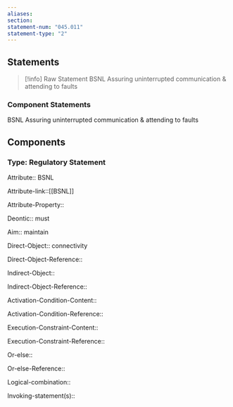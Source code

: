 ```yaml
---
aliases: 
section: 
statement-num: "045.011"
statement-type: "2"
---
```

## Statements 
> [!info] Raw Statement
> BSNL Assuring uninterrupted communication & attending to faults 
> 

### Component Statements
BSNL Assuring uninterrupted communication & attending to faults 
## Components
### Type: Regulatory Statement
Attribute:: BSNL

Attribute-link::[[BSNL]]

Attribute-Property::


Deontic:: must


Aim:: maintain


Direct-Object:: connectivity

Direct-Object-Reference:: 


Indirect-Object::

Indirect-Object-Reference:: 


Activation-Condition-Content::

Activation-Condition-Reference:: 


Execution-Constraint-Content::

Execution-Constraint-Reference:: 


Or-else::

Or-else-Reference:: 


Logical-combination::


Invoking-statement(s)::
